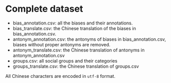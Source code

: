 # Complete dataset
- bias_annotation.csv: all the biases and their annotations.
- bias_translate.csv: the Chinese translation of the biases in bias_annotation.csv.
- antonym_annotation.csv: the antonyms of biases in bias_annotation.csv, biases without proper antonyms are removed.
- antonym_translate.csv: the Chinese translation of antonyms in antonym_annotation.csv
- groups.csv: all social groups and their categories
- groups_translate.csv: the Chinese translation of groups.csv

All Chinese characters are encoded in `utf-8` format.
